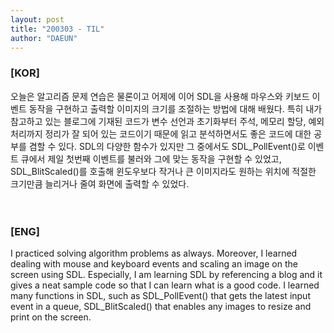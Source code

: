 ```yaml
---
layout: post
title: "200303 - TIL"
author: "DAEUN"
---
```


### [KOR]
오늘은 알고리즘 문제 연습은 물론이고 어제에 이어 SDL을 사용해 마우스와 키보드 이벤트 동작을 구현하고 출력할 이미지의 크기를 조절하는 방법에 대해 배웠다. 특히 내가 참고하고 있는 블로그에 기재된 코드가 변수 선언과 초기화부터 주석, 메모리 할당, 예외처리까지 정리가 잘 되어 있는 코드이기 때문에 읽고 분석하면서도 좋은 코드에 대한 공부를 겸할 수 있다. SDL의 다양한 함수가 있지만 그 중에서도 SDL_PollEvent()로 이벤트 큐에서 제일 첫번째 이벤트를 불러와 그에 맞는 동작을 구현할 수 있었고, SDL_BlitScaled()를 호출해 윈도우보다 작거나 큰 이미지라도 원하는 위치에 적절한 크기만큼 늘리거나 줄여 화면에 출력할 수 있었다.
<br><br><br>
### [ENG]
I practiced solving algorithm problems as always. Moreover, I learned dealing with mouse and keyboard events and scaling an image on the screen using SDL. Especially, I am learning SDL by referencing a blog and it gives a neat sample code so that I can learn what is a good code. I learned many functions in SDL, such as SDL_PollEvent() that gets the latest input event in a queue, SDL_BlitScaled() that enables any images to resize and print on the screen.